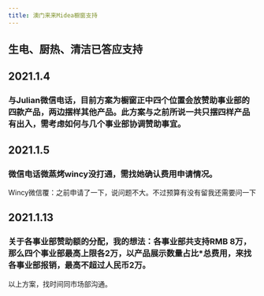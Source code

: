 ```yaml
---
title: 澳门来来Midea橱窗支持
---
```


## 生电、厨热、清洁已答应支持
## **2021.1.4**
### 与Julian微信电话，目前方案为橱窗正中四个位置会放赞助事业部的四款产品，两边摆样其他产品。此方案与之前所说一共只摆四样产品有出入，需考虑如何与几个事业部协调赞助事宜。
## **2021.1.5**
### 微信电话微蒸烤wincy没打通，需找她确认费用申请情况。
Wincy微信覆：之前申请了一下，说问题不大。不过预算有没有留我还需要问一下
## **2021.1.13**
### 关于各事业部赞助额的分配，我的想法：各事业部共支持RMB 8万，那么四个事业部最高上限各2万，以产品展示数量占比*总费用，来找各事业部报销，最高不超过人民币2万。
以上方案，找时间同市场部沟通。
